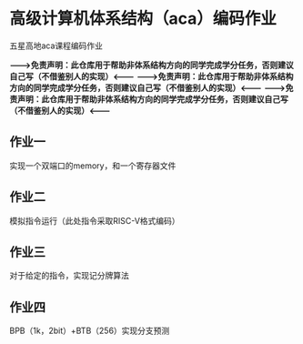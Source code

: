 # 高级计算机体系结构（aca）编码作业

五星高地aca课程编码作业

**--->免责声明：此仓库用于帮助非体系结构方向的同学完成学分任务，否则建议自己写（不借鉴别人的实现）<---**
**--->免责声明：此仓库用于帮助非体系结构方向的同学完成学分任务，否则建议自己写（不借鉴别人的实现）<---**
**--->免责声明：此仓库用于帮助非体系结构方向的同学完成学分任务，否则建议自己写（不借鉴别人的实现）<---**

## 作业一

实现一个双端口的memory，和一个寄存器文件

## 作业二

模拟指令运行（此处指令采取RISC-V格式编码）

## 作业三

对于给定的指令，实现记分牌算法

## 作业四

BPB（1k，2bit）+BTB（256）实现分支预测